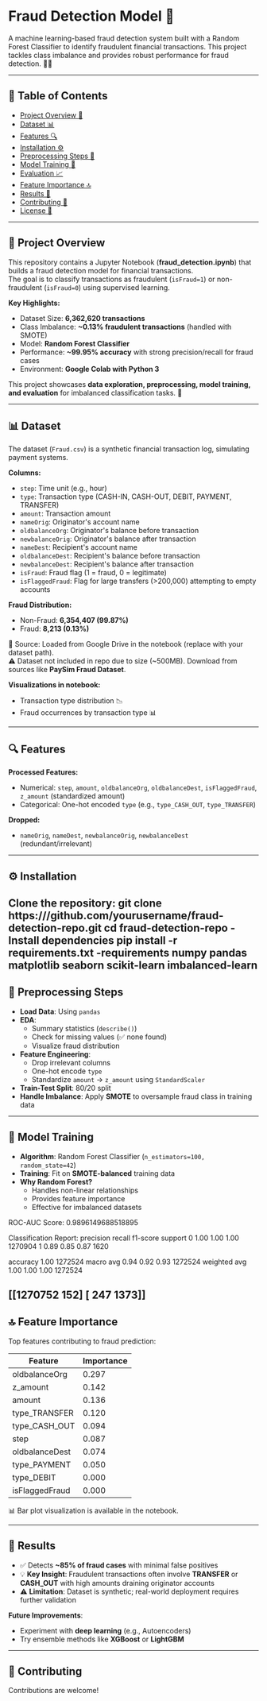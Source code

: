 # Fraud Detection Model 🚨
   
A machine learning-based fraud detection system built with a Random Forest Classifier to identify fraudulent financial transactions. This project tackles class imbalance and provides robust performance for fraud detection. 🕵️‍♂️

---

## 📑 Table of Contents
- [Project Overview 🌟](#-project-overview)
- [Dataset 📊](#-dataset)
- [Features 🔍](#-features)
- [Installation ⚙️](#️-installation)
- [Preprocessing Steps 🧹](#-preprocessing-steps)
- [Model Training 🤖](#-model-training)
- [Evaluation 📈](#-evaluation)
- [Feature Importance 🔝](#-feature-importance)
- [Results 🎯](#-results)
- [Contributing 🤝](#-contributing)
- [License 📜](#-license)

---

## 🌟 Project Overview
This repository contains a Jupyter Notebook (**fraud_detection.ipynb**) that builds a fraud detection model for financial transactions.  
The goal is to classify transactions as fraudulent (`isFraud=1`) or non-fraudulent (`isFraud=0`) using supervised learning.

**Key Highlights:**
- Dataset Size: **6,362,620 transactions**
- Class Imbalance: **~0.13% fraudulent transactions** (handled with SMOTE)
- Model: **Random Forest Classifier**
- Performance: **~99.95% accuracy** with strong precision/recall for fraud cases
- Environment: **Google Colab with Python 3**

This project showcases **data exploration, preprocessing, model training, and evaluation** for imbalanced classification tasks. 🚀

---

## 📊 Dataset
The dataset (`Fraud.csv`) is a synthetic financial transaction log, simulating payment systems.  

**Columns:**
- `step`: Time unit (e.g., hour)  
- `type`: Transaction type (CASH-IN, CASH-OUT, DEBIT, PAYMENT, TRANSFER)  
- `amount`: Transaction amount  
- `nameOrig`: Originator's account name  
- `oldbalanceOrg`: Originator's balance before transaction  
- `newbalanceOrig`: Originator's balance after transaction  
- `nameDest`: Recipient's account name  
- `oldbalanceDest`: Recipient's balance before transaction  
- `newbalanceDest`: Recipient's balance after transaction  
- `isFraud`: Fraud flag (1 = fraud, 0 = legitimate)  
- `isFlaggedFraud`: Flag for large transfers (>200,000) attempting to empty accounts  

**Fraud Distribution:**
- Non-Fraud: **6,354,407 (99.87%)**
- Fraud: **8,213 (0.13%)**

📌 Source: Loaded from Google Drive in the notebook (replace with your dataset path).  
⚠️ Dataset not included in repo due to size (~500MB). Download from sources like **PaySim Fraud Dataset**.  

**Visualizations in notebook:**
- Transaction type distribution 📉  
- Fraud occurrences by transaction type 📊  

---

## 🔍 Features
**Processed Features:**
- Numerical: `step`, `amount`, `oldbalanceOrg`, `oldbalanceDest`, `isFlaggedFraud`, `z_amount` (standardized amount)  
- Categorical: One-hot encoded `type` (e.g., `type_CASH_OUT`, `type_TRANSFER`)  

**Dropped:**
- `nameOrig`, `nameDest`, `newbalanceOrig`, `newbalanceDest` (redundant/irrelevant)  

---

## ⚙️ Installation
Clone the repository:
git clone https:///github.com/yourusername/fraud-detection-repo.git
cd fraud-detection-repo
-Install dependencies
pip install -r requirements.txt
-requirements
numpy
pandas
matplotlib
seaborn
scikit-learn
imbalanced-learn
---
## 🧹 Preprocessing Steps
- **Load Data**: Using `pandas`  
- **EDA**:  
  - Summary statistics (`describe()`)  
  - Check for missing values (✅ none found)  
  - Visualize fraud distribution  
- **Feature Engineering**:  
  - Drop irrelevant columns  
  - One-hot encode `type`  
  - Standardize `amount` → `z_amount` using `StandardScaler`  
- **Train-Test Split**: 80/20 split  
- **Handle Imbalance**: Apply **SMOTE** to oversample fraud class in training data  

---

## 🤖 Model Training
- **Algorithm**: Random Forest Classifier (`n_estimators=100, random_state=42`)  
- **Training**: Fit on **SMOTE-balanced** training data  
- **Why Random Forest?**  
  - Handles non-linear relationships  
  - Provides feature importance  
  - Effective for imbalanced datasets  

ROC-AUC Score: 0.9896149688518895

Classification Report:
              precision    recall  f1-score   support
0                 1.00      1.00      1.00   1270904
1                 0.89      0.85      0.87      1620

accuracy                           1.00   1272524
macro avg          0.94      0.92      0.93   1272524
weighted avg       1.00      1.00      1.00   1272524

[[1270752    152]
 [    247   1373]]
---
## 🔝 Feature Importance

Top features contributing to fraud prediction:

| Feature        | Importance |
|----------------|------------|
| oldbalanceOrg  | 0.297      |
| z_amount       | 0.142      |
| amount         | 0.136      |
| type_TRANSFER  | 0.120      |
| type_CASH_OUT  | 0.094      |
| step           | 0.087      |
| oldbalanceDest | 0.074      |
| type_PAYMENT   | 0.050      |
| type_DEBIT     | 0.000      |
| isFlaggedFraud | 0.000      |

📊 Bar plot visualization is available in the notebook.

---

## 🎯 Results
- ✅ Detects **~85% of fraud cases** with minimal false positives  
- 💡 **Key Insight**: Fraudulent transactions often involve **TRANSFER** or **CASH_OUT** with high amounts draining originator accounts  
- ⚠️ **Limitation**: Dataset is synthetic; real-world deployment requires further validation  

**Future Improvements**:  
- Experiment with **deep learning** (e.g., Autoencoders)  
- Try ensemble methods like **XGBoost** or **LightGBM**  

---

## 🤝 Contributing
Contributions are welcome!  


